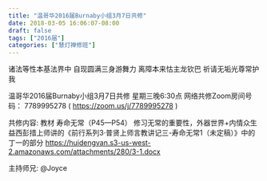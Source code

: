 ```yaml
---
title: "温哥华2016届Burnaby小组3月7日共修"
date: 2018-03-05 16:06:07-08:00
draft: false
tags: ["2016届"]
categories: ["慧灯禅修班"]
---
```

诸法等性本基法界中 自现圆满三身游舞力
离障本来怙主龙钦巴 祈请无垢光尊常护我

温哥华2016届Burnaby小组3月7日共修
星期三晚6:30点
网络共修Zoom房间号码： 7789995278 ( https://zoom.us/j/7789995278 )

共修内容: 
教材 寿命无常（P45—P54） 修习无常的重要性，外器世界+内情众生 
益西彭措上师讲的《前行系列3·普贤上师言教讲记三-寿命无常1（未定稿）》中的丁一的部分
 https://huidengvan.s3-us-west-2.amazonaws.com/attachments/280/3-1.docx

主持师兄: @Joyce
